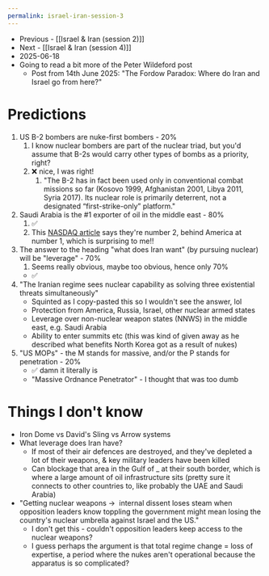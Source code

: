 ```yaml
---
permalink: israel-iran-session-3
---
```


- Previous - [[Israel & Iran (session 2)]]
- Next - [[Israel & Iran (session 4)]]
- 2025-06-18
- Going to read a bit more of the Peter Wildeford post
	- Post from 14th June 2025: "The Fordow Paradox: Where do Iran and Israel go from here?"
# Predictions
1. US B-2 bombers are nuke-first bombers - 20%
	1. I know nuclear bombers are part of the nuclear triad, but you'd assume that B-2s would carry other types of bombs as a priority, right?
	2. ❌ nice, I was right!
		1. "The B-2 has in fact been used only in conventional combat missions so far (Kosovo 1999, Afghanistan 2001, Libya 2011, Syria 2017). Its nuclear role is primarily deterrent, not a designated “first-strike-only” platform."
2. Saudi Arabia is the #1 exporter of oil in the middle east - 80%
	1. ✅
	2. This [NASDAQ article](https://www.nasdaq.com/articles/10-top-oil-producing-countries-updated-2024) says they're number 2, behind America at number 1, which is surprising to me!!
3. The answer to the heading "what does Iran want" (by pursuing nuclear) will be "leverage" - 70%
	1. Seems really obvious, maybe too obvious, hence only 70%
	- ✅
4. "The Iranian regime sees nuclear capability as solving three existential threats simultaneously"
	- Squinted as I copy-pasted this so I wouldn't see the answer, lol
	- Protection from America, Russia, Israel, other nuclear armed states
	- Leverage over non-nuclear weapon states (NNWS) in the middle east, e.g. Saudi Arabia
	- Ability to enter summits etc (this was kind of given away as he described what benefits North Korea got as a result of nukes)
5. "US MOPs" - the M stands for massive, and/or the P stands for penetration - 20% 
	- ✅ damn it literally is
	- "Massive Ordnance Penetrator" - I thought that was too dumb

# Things I don't know
- Iron Dome vs David's Sling vs Arrow systems
- What leverage does Iran have?
	- If most of their air defences are destroyed, and they've depleted a lot of their weapons, & key military leaders have been killed
	- Can blockage that area in the Gulf of _ at their south border, which is where a large amount of oil infrastructure sits (pretty sure it connects to other countries to, like probably the UAE and Saudi Arabia)
- "Getting nuclear weapons →  internal dissent loses steam when opposition leaders know toppling the government might mean losing the country's nuclear umbrella against Israel and the US."
	- I don't get this - couldn't opposition leaders keep access to the nuclear weapons?
	- I guess perhaps the argument is that total regime change = loss of expertise, a period where the nukes aren't operational because the apparatus is so complicated?